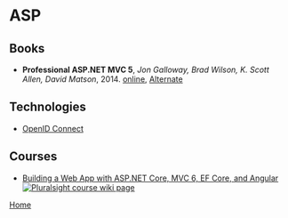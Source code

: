 # ASP

## Books
- **Professional ASP.NET MVC 5**, _Jon Galloway, Brad Wilson, K. Scott Allen, David Matson_, 2014. 
[online](http://www.cs.unsyiah.ac.id/~frdaus/PenelusuranInformasi/File-Pdf/Professional%20ASP.NET%20MVC%205.pdf),
[Alternate](https://onedrive.live.com/embed?cid=B3A4DB2490C51CCD&resid=B3A4DB2490C51CCD%21204840&authkey=AFAbLiI_QLxxq2E&em=2)


## Technologies
- [OpenID Connect](OpenIDConnect.md)

## Courses
- [Building a Web App with ASP.NET Core, MVC 6, EF Core, and Angular](Building.A.Web.App.With.ASP.NET.Core.MVC6.EFCore.And.Angular.md) 
 [![Pluralsight course wiki page](https://img.shields.io/badge/Pluralsight-wiki-red.svg)]()

[Home](https://github.com/illegitimis/Tutorial/)
